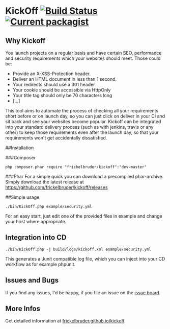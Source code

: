 # KickOff [![Build Status](https://travis-ci.org/frickelbruder/kickoff.svg?branch=master)](https://travis-ci.org/frickelbruder/kickoff) [![Current packagist](https://img.shields.io/packagist/v/frickelbruder/kickoff.svg?style=flat)](https://packagist.org/packages/frickelbruder/kickoff)

## Why Kickoff
You launch projects on a regular basis and have certain SEO, performance and security requirements which your websites should meet.
Those could be:
- Provide an X-XSS-Protection header.
- Deliver an HTML document in less than 1 second.
- Your redirects should use a 301 header
- Your cookie should be accessible via HttpOnly
- Your title tag should only be 70 characters long
- [...]

This tool aims to automate the process of checking all your requirements short before or on launch day, so you can just click on deliver in your CI and sit back and see your websites become popular.
Kickoff can be integrated into your standard delivery process (such as with jenkins, travis or any other) to keep those requirements even after the launch day, so that your requirements won't get accidentally dissatisfied.

##Installation

###Composer
```
php composer.phar require "frickelbruder/kickoff":"dev-master"
```

###Phar
For a simple quick you can download a precompiled phar-archive. 
Simply download the latest release at https://github.com/frickelbruder/kickoff/releases

##Simple usage
```
./bin/KickOff.php example/security.yml
```
For an easy start, just edit one of the provided files in example and change your host where appropriate.

## Integration into CD
```
./bin/KickOff.php -j build/logs/kickoff.xml example/security.yml
```
This generates a Junit compatible log file, which you can inject into your CD workflow as for example phpunit.

## Issues and Bugs
If you find any issues, I'd be happy, if you file an issue on the [issue board](https://github.com/frickelbruder/kickoff/issues/new).

## More Infos
Get detailed information at [frickelbruder.github.io/kickoff](http://frickelbruder.github.io/kickoff/).